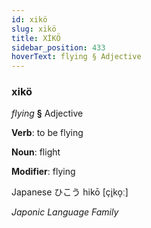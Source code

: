 ```yaml
---
id: xikö
slug: xikö
title: XİKÖ
sidebar_position: 433
hoverText: flying § Adjective
---
```


### xikö

*flying* **§** Adjective

**Verb**: to be flying

**Noun**: flight

**Modifier**: flying

Japanese ひこう hikō [çi̥ko̞ː]

*Japonic Language Family*